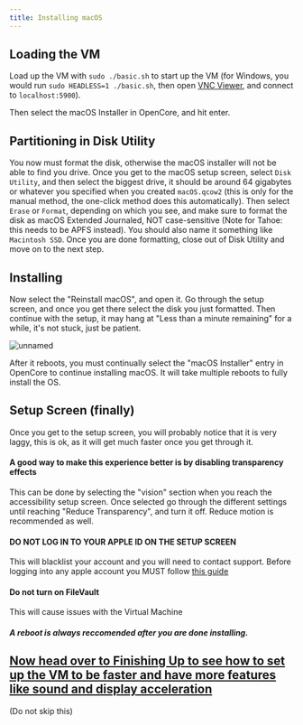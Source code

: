 ```yaml
---
title: Installing macOS
--- 
```

## Loading the VM

Load up the VM with `sudo ./basic.sh` to start up the VM (for Windows, you would run `sudo HEADLESS=1 ./basic.sh`, then open [VNC Viewer](https://www.realvnc.com/connect/download/viewer/), and connect to `localhost:5900`). 

Then select the macOS Installer in OpenCore, and hit enter.

## Partitioning in Disk Utility

You now must format the disk, otherwise the macOS installer will not be able to find you drive. Once you get to the macOS setup screen, select `Disk Utility`, and then select the biggest drive, it should be around 64 gigabytes or whatever you specified when you created `macOS.qcow2` (this is only for the manual method, the one-click method does this automatically). Then select `Erase` or `Format`, depending on which you see, and make sure to format the disk as macOS Extended Journaled, NOT case-sensitive (Note for Tahoe: this needs to be APFS instead). You should also name it something like `Macintosh SSD`. Once you are done formatting, close out of Disk Utility and move on to the next step.

## Installing

Now select the "Reinstall macOS", and open it. Go through the setup screen, and once you get there select the disk you just formatted. Then continue with the setup, it may hang at "Less than a minute remaining" for a while, it's not stuck, just be patient.

![unnamed](https://github.com/notAperson535/OneClick-macOS-Simple-KVM/assets/95918679/f445f47e-ecf1-4e84-ada6-915d7951aa5a)

After it reboots, you must continually select the "macOS Installer" entry in OpenCore to continue installing macOS. It will take multiple reboots to fully install the OS.

## Setup Screen (finally)

Once you get to the setup screen, you will probably notice that it is very laggy, this is ok, as it will get much faster once you get through it. 

#### A good way to make this experience better is by disabling transparency effects
This can be done by selecting the "vision" section when you reach the accessibility setup screen. Once selected go through the different settings until reaching "Reduce Transparency", and turn it off. Reduce motion is recommended as well.

#### DO NOT LOG IN TO YOUR APPLE ID ON THE SETUP SCREEN
This will blacklist your account and you will need to contact support. Before logging into any apple account you MUST follow [this guide](/docs/guide-Apple-ID)

#### Do not turn on FileVault
This will cause issues with the Virtual Machine

##### A reboot is always reccomended after you are done installing.

## [Now head over to Finishing Up to see how to set up the VM to be faster and have more features like sound and display acceleration](/docs/finishing-up)

(Do not skip this)
